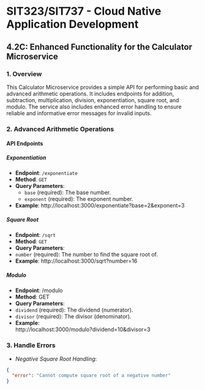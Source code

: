 # SIT323/SIT737 - Cloud Native Application Development

## 4.2C: Enhanced Functionality for the Calculator Microservice

### 1. Overview
This Calculator Microservice provides a simple API for performing basic and advanced arithmetic operations. 
It includes endpoints for addition, subtraction, multiplication, division, exponentiation, square root, and modulo. 
The service also includes enhanced error handling to ensure reliable and informative error messages for invalid inputs.

### 2. Advanced Arithmetic Operations

#### API Endpoints

##### Exponentiation
- **Endpoint**: `/exponentiate`
- **Method**: `GET`
- **Query Parameters**:
  - `base` (required): The base number.
  - `exponent` (required): The exponent number.
- **Example**:  http://localhost:3000/exponentiate?base=2&exponent=3


##### Square Root
- **Endpoint**: `/sqrt`
- **Method**: `GET`
- **Query Parameters**:
- `number` (required): The number to find the square root of.
- **Example**:  http://localhost:3000/sqrt?number=16

##### Modulo
- **Endpoint**: /modulo
- **Method**: GET
- **Query Parameters**:
- `dividend` (required): The dividend (numerator).
- `divisor` (required): The divisor (denominator).
- **Example**:  
http://localhost:3000/modulo?dividend=10&divisor=3

### 3. Handle Errors
- *Negative Square Root Handling*:  
```json
{
  "error": "Cannot compute square root of a negative number"
}


